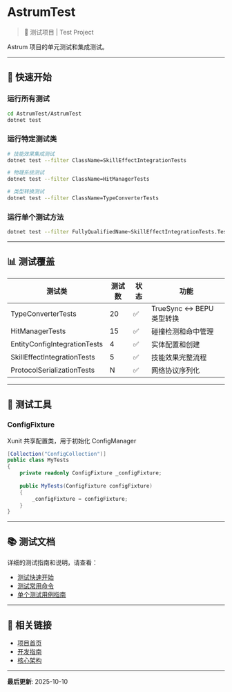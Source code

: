 # AstrumTest

> 🧪 测试项目 | Test Project

Astrum 项目的单元测试和集成测试。

---

## 🚀 快速开始

### 运行所有测试
```bash
cd AstrumTest/AstrumTest
dotnet test
```

### 运行特定测试类
```bash
# 技能效果集成测试
dotnet test --filter ClassName=SkillEffectIntegrationTests

# 物理系统测试
dotnet test --filter ClassName=HitManagerTests

# 类型转换测试
dotnet test --filter ClassName=TypeConverterTests
```

### 运行单个测试方法
```bash
dotnet test --filter FullyQualifiedName~SkillEffectIntegrationTests.Test_RealCombatScenario_TwoKnightsBasicAttack
```

---

## 📊 测试覆盖

| 测试类 | 测试数 | 状态 | 功能 |
|--------|--------|------|------|
| TypeConverterTests | 20 | ✅ | TrueSync ↔ BEPU 类型转换 |
| HitManagerTests | 15 | ✅ | 碰撞检测和命中管理 |
| EntityConfigIntegrationTests | 4 | ✅ | 实体配置和创建 |
| SkillEffectIntegrationTests | 5 | ✅ | 技能效果完整流程 |
| ProtocolSerializationTests | N | ✅ | 网络协议序列化 |

---

## 🔧 测试工具

### ConfigFixture
Xunit 共享配置类，用于初始化 ConfigManager

```csharp
[Collection("ConfigCollection")]
public class MyTests
{
    private readonly ConfigFixture _configFixture;
    
    public MyTests(ConfigFixture configFixture)
    {
        _configFixture = configFixture;
    }
}
```

---

## 📚 测试文档

详细的测试指南和说明，请查看：

- [测试快速开始](../Docs/07-Development%20开发指南/Test-Quick-Start%20测试快速开始.md)
- [测试常用命令](../Docs/07-Development%20开发指南/Test-Commands%20测试常用命令.md)
- [单个测试用例指南](../Docs/07-Development%20开发指南/Test-Single-Case%20单个测试用例指南.md)

---

## 🔗 相关链接

- [项目首页](../README.md)
- [开发指南](../Docs/07-Development%20开发指南/)
- [核心架构](../Docs/05-CoreArchitecture%20核心架构/)

---

**最后更新**: 2025-10-10
